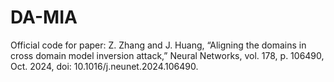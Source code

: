 # DA-MIA
 Official code for paper: Z. Zhang and J. Huang, “Aligning the domains in cross domain model inversion attack,” Neural Networks, vol. 178, p. 106490, Oct. 2024, doi: 10.1016/j.neunet.2024.106490.
